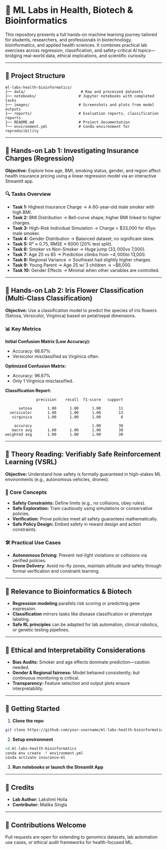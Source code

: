 # 🧬 ML Labs in Health, Biotech & Bioinformatics

This repository presents a full hands-on machine learning journey tailored for students, researchers, and professionals in biotechnology, bioinformatics, and applied health sciences. It combines practical lab exercises across regression, classification, and safety-critical AI topics—bridging real-world data, ethical implications, and scientific curiosity.

---

## 📁 Project Structure
```
ml-labs-health-bioinformatics/
├── data/                         # Raw and processed datasets
├── notebooks/                   # Jupyter notebooks with completed tasks
├── images/                      # Screenshots and plots from model outputs
├── reports/                     # Evaluation reports, classification reports
├── README.md                    # Project documentation
└── environment.yml              # Conda environment for reproducibility
```

---

## 🧪 Hands-on Lab 1: Investigating Insurance Charges (Regression)

**Objective:** Explore how age, BMI, smoking status, gender, and region affect health insurance pricing using a linear regression model via an interactive Streamlit app.

### 🔍 Tasks Overview
- **Task 1:** Highest Insurance Charge → A 60-year-old male smoker with high BMI.
- **Task 2:** BMI Distribution → Bell-curve shape; higher BMI linked to higher charges.
- **Task 3:** High-Risk Individual Simulation → Charge > $33,000 for 45yo male smoker.
- **Task 4:** Gender Distribution → Balanced dataset; no significant skew.
- **Task 5:** R² ≈ 0.75, RMSE ≈ 6000 (20% test split).
- **Task 6:** Smoker vs Non-Smoker → Huge jump ($33,000 vs ~$7,000).
- **Task 7:** Age 25 vs 65 → Prediction climbs from ~$4,000 to ~$13,000.
- **Task 8:** Regional Variance → Southeast had slightly higher charges.
- **Task 9:** Young Parent → Age 25 w/ 3 children → ~$6,000.
- **Task 10:** Gender Effects → Minimal when other variables are controlled.

---

## 🌸 Hands-on Lab 2: Iris Flower Classification (Multi-Class Classification)

**Objective:** Use a classification model to predict the species of iris flowers (Setosa, Versicolor, Virginica) based on petal/sepal dimensions.

### 📊 Key Metrics
**Initial Confusion Matrix (Low Accuracy):**
- Accuracy: 66.67%
- Versicolor misclassified as Virginica often.

**Optimized Confusion Matrix:**
- Accuracy: 96.67%
- Only 1 Virginica misclassified.

**Classification Report:**
```
              precision    recall  f1-score   support

      setosa       1.00      1.00      1.00        11
  versicolor       1.00      1.00      1.00        13
   virginica       1.00      1.00      1.00         6

    accuracy                           1.00        30
   macro avg       1.00      1.00      1.00        30
weighted avg       1.00      1.00      1.00        30
```

---

## 🧠 Theory Reading: Verifiably Safe Reinforcement Learning (VSRL)

**Objective:** Understand how safety is formally guaranteed in high-stakes ML environments (e.g., autonomous vehicles, drones).

### 🔑 Core Concepts
- **Safety Constraints:** Define limits (e.g., no collisions, obey rules).
- **Safe Exploration:** Train cautiously using simulations or conservative policies.
- **Verification:** Prove policies meet all safety guarantees mathematically.
- **Safe Policy Design:** Embed safety in reward design and action constraints.

### 🛠️ Practical Use Cases
- **Autonomous Driving**: Prevent red-light violations or collisions via verified policies.
- **Drone Delivery**: Avoid no-fly zones, maintain altitude and safety through formal verification and constraint learning.

---

## 🧬 Relevance to Bioinformatics & Biotech
- **Regression modeling** parallels risk scoring or predicting gene expression.
- **Classification** mirrors tasks like disease classification or phenotype labeling.
- **Safe RL principles** can be adapted for lab automation, clinical robotics, or genetic testing pipelines.

---

## 🧭 Ethical and Interpretability Considerations
- **Bias Audits:** Smoker and age effects dominate prediction—caution needed.
- **Gender & Regional fairness:** Model behaved consistently; but continuous monitoring is critical.
- **Transparency:** Feature selection and output plots ensure interpretability.

---

## 🚀 Getting Started
1. **Clone the repo**
```bash
git clone https://github.com/your-username/ml-labs-health-bioinformatics.git
```
2. **Setup environment**
```bash
cd ml-labs-health-bioinformatics
conda env create -f environment.yml
conda activate insurance-ml
```
3. **Run notebooks or launch the Streamlit App**

---

## 🙌 Credits
- **Lab Author:** Lakshmi Holla
- **Contributor:** Malika Singla


---

## 🤝 Contributions Welcome
Pull requests are open for extending to genomics datasets, lab automation use cases, or ethical audit frameworks for health-focused ML.
